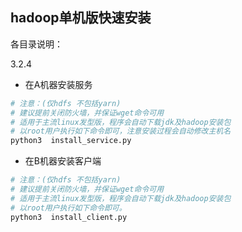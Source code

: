 ## hadoop单机版快速安装


各目录说明：

3.2.4    
- 在A机器安装服务
```bash
# 注意：(仅hdfs 不包括yarn)
# 建议提前关闭防火墙，并保证wget命令可用
# 适用于主流linux发型版，程序会自动下载jdk及hadoop安装包
# 以root用户执行如下命令即可，注意安装过程会自动修改主机名
python3  install_service.py
```
- 在B机器安装客户端
```bash
# 注意：(仅hdfs 不包括yarn)
# 建议提前关闭防火墙，并保证wget命令可用
# 适用于主流linux发型版，程序会自动下载jdk及hadoop安装包
# 以root用户执行如下命令即可。
python3  install_client.py
```

